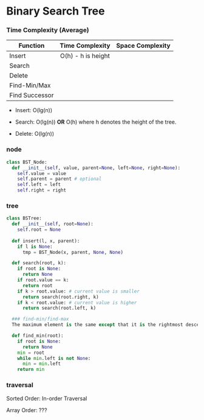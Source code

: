 # Binary Search Tree

### Time Complexity (Average)

| Function      | Time Complexity   | Space Complexity |
| ------------- |:-----------------:|:----------------:|
| Insert        | O(h) - h is height|                  |
| Search        |                   |                  |
| Delete        |                   |                  |
| Find-Min/Max  |                   |                  |
| Find Successor|                   |                  |


- Insert: O(lg(n))

- Search: O(lg(n)) **OR** O(h) where h denotes the height of the tree.

- Delete: O(lg(n))

### node
```python
class BST_Node:
  def __init__(self, value, parent=None, left=None, right=None):
    self.value = value
    self.parent = parent # optional
    self.left = left
    self.right = right
```

### tree

```python
class BSTree:
  def __init__(self, root=None):
    self.root = None
  
  def insert(l, x, parent):
    if l is None:
      tmp = BST_Node(x, parent, None, None)

  def search(root, k):
    if root is None:
      return None
    if root.value == k:
      return root
    if k > root.value: # current value is smaller
      return search(root.right, k)
    if k < root.value: # current value is higher
      return search(root.left, k)

  ### find-min/find-max
  The maximum element is the same except that it is the rightmost descendent of the root.??

  def find_min(root):
    if root is None:
      return None
    min = root
    while min.left is not None:
      min = min.left
    return min
```

### traversal

Sorted Order: In-order Traversal

Array Order: ???
